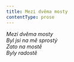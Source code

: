 ```yaml
---
title: Mezi dvěma mosty
contentType: prose
---
```


<section>

_Mezi dvěma mosty  
Byl jsi na mě sprostý  
Zato na mostě  
Byly radostě_

</section>
